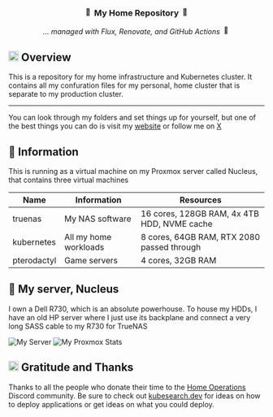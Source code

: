 <div align="center">

### <img src="https://fonts.gstatic.com/s/e/notoemoji/latest/1f680/512.gif" alt="🚀" width="16" height="16"> My Home Repository <img src="https://fonts.gstatic.com/s/e/notoemoji/latest/1f6a7/512.gif" alt="🚧" width="16" height="16">

_... managed with Flux, Renovate, and GitHub Actions_ <img src="https://fonts.gstatic.com/s/e/notoemoji/latest/1f916/512.gif" alt="🤖" width="16" height="16">

</div>

## <img src="https://fonts.gstatic.com/s/e/notoemoji/latest/1f4a1/512.gif" alt="💡" width="20" height="20"> Overview

This is a repository for my home infrastructure and Kubernetes cluster. It contains all my confuration files for my personal, home cluster that is separate to my production cluster.

---

You can look through my folders and set things up for yourself, but one of the best things you can do is visit my [website](https://davidilie.com) or follow me on [X](https://x.com/MrDavidIlie)

## 🚀 Information

This is running as a virtual machine on my Proxmox server called Nucleus, that contains three virtual machines

| Name        | Information           | Resources                                   |
| ----------- | --------------------- | ------------------------------------------- |
| truenas     | My NAS software       | 16 cores, 128GB RAM, 4x 4TB HDD, NVME cache |
| kubernetes  | All my home workloads | 8 cores, 64GB RAM, RTX 2080 passed through  |
| pterodactyl | Game servers          | 4 cores, 32GB RAM                           |

## 🧠 My server, Nucleus

I own a Dell R730, which is an absolute powerhouse. To house my HDDs, I have an old HP server where I just use its backplane and connect a very long SASS cable to my R730 for TrueNAS

<img src="https://github.com/user-attachments/assets/640a0c91-5a9e-43aa-948f-afa1265cab28" alt="My Server">

<img src="https://github.com/user-attachments/assets/59d3a4c7-2d90-41ec-b672-e81999f86938" alt="My Proxmox Stats">

## <img src="https://fonts.gstatic.com/s/e/notoemoji/latest/1f64f/512.gif" alt="🙏" width="20" height="20"> Gratitude and Thanks

Thanks to all the people who donate their time to the [Home Operations](https://discord.gg/home-operations) Discord community. Be sure to check out [kubesearch.dev](https://kubesearch.dev/) for ideas on how to deploy applications or get ideas on what you could deploy.
